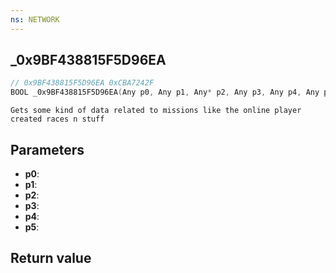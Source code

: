 ```yaml
---
ns: NETWORK
---
```

## _0x9BF438815F5D96EA

```c
// 0x9BF438815F5D96EA 0xCBA7242F
BOOL _0x9BF438815F5D96EA(Any p0, Any p1, Any* p2, Any p3, Any p4, Any p5);
```

```
Gets some kind of data related to missions like the online player created races n stuff  
```

## Parameters
* **p0**: 
* **p1**: 
* **p2**: 
* **p3**: 
* **p4**: 
* **p5**: 

## Return value
